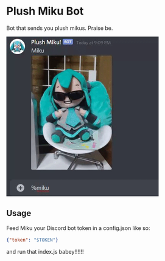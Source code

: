 # Plush Miku Bot
Bot that sends you plush mikus. Praise be.

![Gif demonstrating Plush Miku's magnificent features](36f6838305f800781065f302d4781d8d.gif)

## Usage
Feed Miku your Discord bot token in a config.json like so:
```json
{"token": "$TOKEN"}
```
and run that index.js babey!!!!!!
